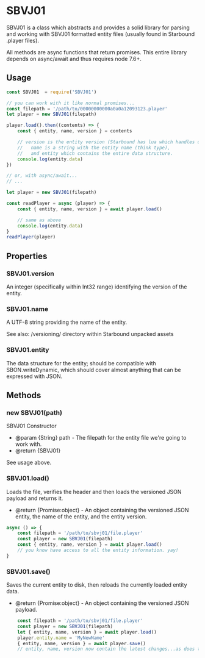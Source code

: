 # SBVJ01

SBVJ01 is a class which abstracts and provides a solid library for parsing and working with SBVJ01 formatted entity files
 (usually found in Starbound .player files).

All methods are async functions that return promises. This entire library depends on async/await and thus requires node 7.6+.

## Usage

``` js
const SBVJ01  = require('SBVJ01')

// you can work with it like normal promises...
const filepath = '/path/to/00000000000a0a0a12093123.player'
let player = new SBVJ01(filepath)

player.load().then((contents) => {
	const { entity, name, version } = contents

	// version is the entity version (Starbound has lua which handles upconverting between entity versions),
	//   name is a string with the entity name (think type),
	//   and entity which contains the entire data structure.
	console.log(entity.data)
})

// or, with async/await...
// ...

let player = new SBVJ01(filepath)

const readPlayer = async (player) => {
	const { entity, name, version } = await player.load()

	// same as above
	console.log(entity.data)
}
readPlayer(player)
```

## Properties

### SBVJ01.version

An integer (specifically within Int32 range) identifying the version of the entity.

### SBVJ01.name

A UTF-8 string providing the name of the entity.

See also: /versioning/ directory within Starbound unpacked assets

### SBVJ01.entity

The data structure for the entity; should be compatible with SBON.writeDynamic, which should cover almost anything that can be expressed with JSON.

## Methods

### new SBVJ01(path)

SBVJ01 Constructor

* @param  {String} path - The filepath for the entity file we're going to work with.
* @return {SBVJ01}

See usage above.

### SBVJ01.load()

Loads the file, verifies the header and then loads the versioned JSON payload and returns it.

* @return {Promise:object} - An object containing the versioned JSON entity, the name of the entity, and the entity version.

``` js
async () => {
	const filepath = '/path/to/sbvj01/file.player'
	const player = new SBVJ01(filepath)
	const { entity, name, version } = await player.load()
	// you know have access to all the entity information. yay!
}
```

### SBVJ01.save()

Saves the current entity to disk, then reloads the currently loaded entity data.

* @return {Promise:object} - An object containing the versioned JSON payload.

``` js
	const filepath = '/path/to/sbvj01/file.player'
	const player = new SBVJ01(filepath)
	let { entity, name, version } = await player.load()
	player.entity.name = 'MyNewName'
	{ entity, name, version } = await player.save()
	// entity, name, version now contain the latest changes...as does the file.player file itself.
```
